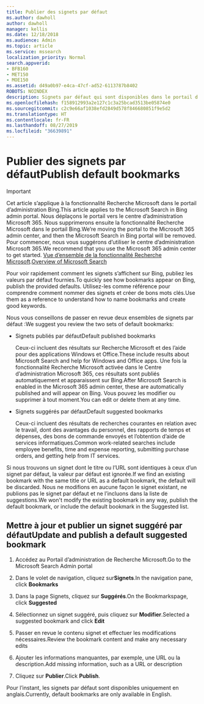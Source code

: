 ```yaml
---
title: Publier des signets par défaut
ms.author: dawholl
author: dawholl
manager: kellis
ms.date: 12/18/2018
ms.audience: Admin
ms.topic: article
ms.service: mssearch
localization_priority: Normal
search.appverid:
- BFB160
- MET150
- MOE150
ms.assetid: d49a0b97-e4ca-47cf-ad52-6113787b8402
ROBOTS: NOINDEX
description: Signets par défaut qui sont disponibles dans le portail d’administration de Recherche Microsoft
ms.openlocfilehash: f158912993a2e127c1c3a25bcad3513be05874e0
ms.sourcegitcommit: c2c9e66af1038efd2849d578f846680851f9e5d2
ms.translationtype: HT
ms.contentlocale: fr-FR
ms.lasthandoff: 08/27/2019
ms.locfileid: "36639891"
---
```

# <a name="publish-default-bookmarks"></a><span data-ttu-id="1557b-103">Publier des signets par défaut</span><span class="sxs-lookup"><span data-stu-id="1557b-103">Publish default bookmarks</span></span>

> [!IMPORTANT]
> <span data-ttu-id="1557b-104">Cet article s’applique à la fonctionnalité Recherche Microsoft dans le portail d’administration Bing.</span><span class="sxs-lookup"><span data-stu-id="1557b-104">This article applies to the Microsoft Search in Bing admin portal.</span></span> <span data-ttu-id="1557b-105">Nous déplaçons le portail vers le centre d’administration Microsoft 365. Nous supprimerons ensuite la fonctionnalité Recherche Microsoft dans le portail Bing.</span><span class="sxs-lookup"><span data-stu-id="1557b-105">We’re moving the portal to the Microsoft 365 admin center, and then the Microsoft Search in Bing portal will be removed.</span></span> <span data-ttu-id="1557b-106">Pour commencer, nous vous suggérons d’utiliser le centre d’administration Microsoft 365.</span><span class="sxs-lookup"><span data-stu-id="1557b-106">We recommend that you use the Microsoft 365 admin center to get started.</span></span> <span data-ttu-id="1557b-107">[Vue d’ensemble de la fonctionnalité Recherche Microsoft](overview-microsoft-search.md).</span><span class="sxs-lookup"><span data-stu-id="1557b-107">[Overview of Microsoft Search](overview-microsoft-search.md)</span></span>

<span data-ttu-id="1557b-108">Pour voir rapidement comment les signets s’affichent sur Bing, publiez les valeurs par défaut fournies.</span><span class="sxs-lookup"><span data-stu-id="1557b-108">To quickly see how bookmarks appear on Bing, publish the provided defaults.</span></span> <span data-ttu-id="1557b-109">Utilisez-les comme référence pour comprendre comment nommer des signets et créer de bons mots clés.</span><span class="sxs-lookup"><span data-stu-id="1557b-109">Use them as a reference to understand how to name bookmarks and create good keywords.</span></span>
  
<span data-ttu-id="1557b-110">Nous vous conseillons de passer en revue deux ensembles de signets par défaut :</span><span class="sxs-lookup"><span data-stu-id="1557b-110">We suggest you review the two sets of default bookmarks:</span></span>
  
- <span data-ttu-id="1557b-111">Signets publiés par défaut</span><span class="sxs-lookup"><span data-stu-id="1557b-111">Default published bookmarks</span></span>
    
    <span data-ttu-id="1557b-112">Ceux-ci incluent des résultats sur Recherche Microsoft et des l’aide pour des applications Windows et Office.</span><span class="sxs-lookup"><span data-stu-id="1557b-112">These include results about Microsoft Search and help for Windows and Office apps.</span></span> <span data-ttu-id="1557b-113">Une fois la fonctionnalité Recherche Microsoft activée dans le Centre d’administration Microsoft 365, ces résultats sont publiés automatiquement et apparaissent sur Bing.</span><span class="sxs-lookup"><span data-stu-id="1557b-113">After Microsoft Search is enabled in the Microsoft 365 admin center, these are automatically published and will appear on Bing.</span></span> <span data-ttu-id="1557b-114">Vous pouvez les modifier ou supprimer à tout moment.</span><span class="sxs-lookup"><span data-stu-id="1557b-114">You can edit or delete them at any time.</span></span>
    
- <span data-ttu-id="1557b-115">Signets suggérés par défaut</span><span class="sxs-lookup"><span data-stu-id="1557b-115">Default suggested bookmarks</span></span>
    
    <span data-ttu-id="1557b-116">Ceux-ci incluent des résultats de recherches courantes en relation avec le travail, dont des avantages du personnel, des rapports de temps et dépenses, des bons de commande envoyés et l’obtention d’aide de services informatiques.</span><span class="sxs-lookup"><span data-stu-id="1557b-116">Common work-related searches include employee benefits, time and expense reporting, submitting purchase orders, and getting help from IT services.</span></span>
    
<span data-ttu-id="1557b-117">Si nous trouvons un signet dont le titre ou l’URL sont identiques à ceux d’un signet par défaut, la valeur par défaut est ignorée.</span><span class="sxs-lookup"><span data-stu-id="1557b-117">If we find an existing bookmark with the same title or URL as a default bookmark, the default will be discarded.</span></span> <span data-ttu-id="1557b-118">Nous ne modifions en aucune façon le signet existant, ne publions pas le signet par défaut et ne l’incluons dans la liste de suggestions.</span><span class="sxs-lookup"><span data-stu-id="1557b-118">We won't modify the existing bookmark in any way, publish the default bookmark, or include the default bookmark in the Suggested list.</span></span>
  
## <a name="update-and-publish-a-default-suggested-bookmark"></a><span data-ttu-id="1557b-119">Mettre à jour et publier un signet suggéré par défaut</span><span class="sxs-lookup"><span data-stu-id="1557b-119">Update and publish a default suggested bookmark</span></span>

1. <span data-ttu-id="1557b-120">Accédez au Portail d’administration de Recherche Microsoft.</span><span class="sxs-lookup"><span data-stu-id="1557b-120">Go to the Microsoft Search Admin portal</span></span>
    
2. <span data-ttu-id="1557b-121">Dans le volet de navigation, cliquez sur**Signets**.</span><span class="sxs-lookup"><span data-stu-id="1557b-121">In the navigation pane, click **Bookmarks**</span></span>
    
3. <span data-ttu-id="1557b-122">Dans la page Signets, cliquez sur **Suggérés**.</span><span class="sxs-lookup"><span data-stu-id="1557b-122">On the Bookmarkspage, click **Suggested**</span></span>
    
4. <span data-ttu-id="1557b-123">Sélectionnez un signet suggéré, puis cliquez sur **Modifier**.</span><span class="sxs-lookup"><span data-stu-id="1557b-123">Selected a suggested bookmark and click **Edit**</span></span>
    
5. <span data-ttu-id="1557b-124">Passer en revue le contenu signet et effectuer les modifications nécessaires.</span><span class="sxs-lookup"><span data-stu-id="1557b-124">Review the bookmark content and make any necessary edits</span></span>
    
6. <span data-ttu-id="1557b-125">Ajouter les informations manquantes, par exemple, une URL ou la description.</span><span class="sxs-lookup"><span data-stu-id="1557b-125">Add missing information, such as a URL or description</span></span>
    
7. <span data-ttu-id="1557b-126">Cliquez sur **Publier**.</span><span class="sxs-lookup"><span data-stu-id="1557b-126">Click **Publish**.</span></span>
    
<span data-ttu-id="1557b-127">Pour l’instant, les signets par défaut sont disponibles uniquement en anglais.</span><span class="sxs-lookup"><span data-stu-id="1557b-127">Currently, default bookmarks are only available in English.</span></span> 

  

